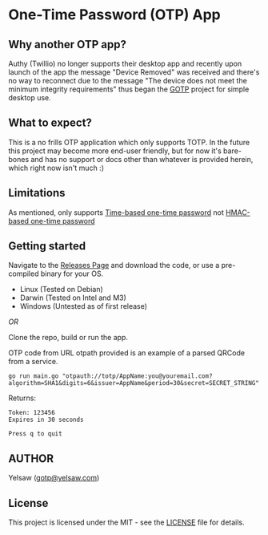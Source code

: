 # One-Time Password (OTP) App

## Why another OTP app?
Authy (Twillio) no longer supports their desktop app and recently upon launch of the app the message "Device Removed" was received and there's no way to reconnect due to the message "The device does not meet the minimum integrity requirements" thus began the [GOTP](https://github.com/yelsaw/gotp) project for simple desktop use.

## What to expect?
This is a no frills OTP application which only supports TOTP.
In the future this project may become more end-user friendly, but for now it's bare-bones and has no support or docs other than whatever is provided herein, which right now isn't much :)

## Limitations
As mentioned, only supports [Time-based one-time password](https://en.wikipedia.org/wiki/Time-based_one-time_password) not [HMAC-based one-time password](https://en.wikipedia.org/wiki/HMAC-based_one-time_password)

## Getting started

Navigate to the [Releases Page](https://github.com/yelsaw/gotp/releases) and download the code, or use a pre-compiled binary for your OS.
 - Linux (Tested on Debian)
 - Darwin (Tested on Intel and M3)
 - Windows (Untested as of first release)

*OR*

Clone the repo, build or run the app.

OTP code from URL
otpath provided is an example of a parsed QRCode from a service.
```
go run main.go "otpauth://totp/AppName:you@youremail.com?algorithm=SHA1&digits=6&issuer=AppName&period=30&secret=SECRET_STRING"
```

Returns:
```
Token: 123456
Expires in 30 seconds

Press q to quit

```

## AUTHOR

Yelsaw (gotp@yelsaw.com)

## License

This project is licensed under the MIT - see the [LICENSE](https://github.com/yelsaw/gotp/blob/main/LICENSE) file for details.
